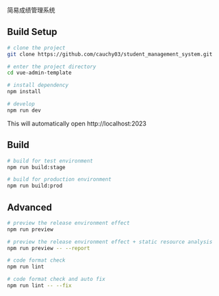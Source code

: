 简易成绩管理系统

## Build Setup

```bash
# clone the project
git clone https://github.com/cauchy03/student_management_system.git

# enter the project directory
cd vue-admin-template

# install dependency
npm install

# develop
npm run dev
```

This will automatically open http://localhost:2023

## Build

```bash
# build for test environment
npm run build:stage

# build for production environment
npm run build:prod
```

## Advanced

```bash
# preview the release environment effect
npm run preview

# preview the release environment effect + static resource analysis
npm run preview -- --report

# code format check
npm run lint

# code format check and auto fix
npm run lint -- --fix
```
